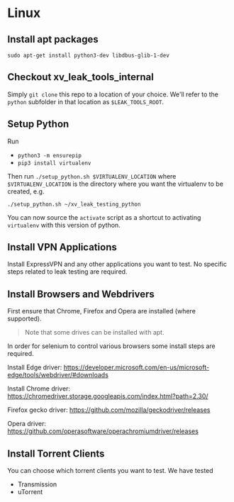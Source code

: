 # Linux

## Install apt packages

```
sudo apt-get install python3-dev libdbus-glib-1-dev
```

## Checkout xv\_leak\_tools\_internal

Simply `git clone` this repo to a location of your choice. We'll refer to the `python` subfolder in
that location as `$LEAK_TOOLS_ROOT`.

## Setup Python

Run

* `python3 -m ensurepip`
* `pip3 install virtualenv`

Then run `./setup_python.sh $VIRTUALENV_LOCATION` where `$VIRTUALENV_LOCATION` is the directory
where you want the virtualenv to be created, e.g.

```
./setup_python.sh ~/xv_leak_testing_python
```

You can now source the `activate` script as a shortcut to activating `virtualenv` with this version
of python.

## Install VPN Applications

Install ExpressVPN and any other applications you want to test. No specific steps related to leak
testing are required.

## Install Browsers and Webdrivers

First ensure that Chrome, Firefox and Opera are installed (where supported).

> Note that some drives can be installed with apt.

In order for selenium to control various browsers some install steps are required.

Install Edge driver: https://developer.microsoft.com/en-us/microsoft-edge/tools/webdriver/#downloads

Install Chrome driver: https://chromedriver.storage.googleapis.com/index.html?path=2.30/

Firefox gecko driver: https://github.com/mozilla/geckodriver/releases

Opera driver: https://github.com/operasoftware/operachromiumdriver/releases

## Install Torrent Clients

You can choose which torrent clients you want to test. We have tested

* Transmission
* uTorrent

